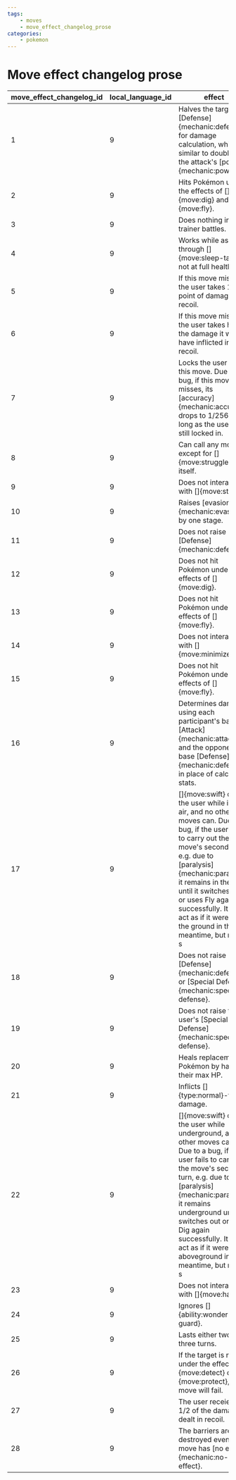 ```yaml
---
tags:
    - moves
    - move_effect_changelog_prose
categories:
    - pokemon
---
```


# Move effect changelog prose

| move_effect_changelog_id | local_language_id |                                                                                                                                                                           effect                                                                                                                                                                           |
|--------------------------|-------------------|------------------------------------------------------------------------------------------------------------------------------------------------------------------------------------------------------------------------------------------------------------------------------------------------------------------------------------------------------------|
| 1                        | 9                 | Halves the target's [Defense]{mechanic:defense} for damage calculation, which is similar to doubling the attack's [power]{mechanic:power}.                                                                                                                                                                                                    |
| 2                        | 9                 | Hits Pokémon under the effects of []{move:dig} and []{move:fly}.                                                                                                                                                                                                                                                                              |
| 3                        | 9                 | Does nothing in trainer battles.                                                                                                                                                                                                                                                                                                              |
| 4                        | 9                 | Works while asleep through []{move:sleep-talk} if not at full health.                                                                                                                                                                                                                                                                         |
| 5                        | 9                 | If this move misses, the user takes 1 point of damage in recoil.                                                                                                                                                                                                                                                                              |
| 6                        | 9                 | If this move misses, the user takes half of the damage it would have inflicted in recoil.                                                                                                                                                                                                                                                     |
| 7                        | 9                 | Locks the user into this move.  Due to a bug, if this move misses, its [accuracy]{mechanic:accuracy} drops to 1/256 as long as the user is still locked in.                                                                                                                                                                                   |
| 8                        | 9                 | Can call any move except for []{move:struggle} and itself.                                                                                                                                                                                                                                                                                    |
| 9                        | 9                 | Does not interact with []{move:stomp}.                                                                                                                                                                                                                                                                                                        |
| 10                       | 9                 | Raises [evasion]{mechanic:evasion} by one stage.                                                                                                                                                                                                                                                                                              |
| 11                       | 9                 | Does not raise [Defense]{mechanic:defense}.                                                                                                                                                                                                                                                                                                   |
| 12                       | 9                 | Does not hit Pokémon under the effects of []{move:dig}.                                                                                                                                                                                                                                                                                       |
| 13                       | 9                 | Does not hit Pokémon under the effects of []{move:fly}.                                                                                                                                                                                                                                                                                       |
| 14                       | 9                 | Does not interact with []{move:minimize}.                                                                                                                                                                                                                                                                                                     |
| 15                       | 9                 | Does not hit Pokémon under the effects of []{move:fly}.                                                                                                                                                                                                                                                                                       |
| 16                       | 9                 | Determines damage using each participant's base [Attack]{mechanic:attack} and the opponent's base [Defense]{mechanic:defense} in place of calculated stats.                                                                                                                                                                                   |
| 17                       | 9                 | []{move:swift} can hit the user while in the air, and no other moves can.  Due to a bug, if the user fails to carry out the move's second turn, e.g. due to [paralysis]{mechanic:paralysis}, it remains in the air until it switches out or uses Fly again successfully.  It can act as if it were on the ground in the meantime, but moves s |
| 18                       | 9                 | Does not raise [Defense]{mechanic:defense} or [Special Defense]{mechanic:special-defense}.                                                                                                                                                                                                                                                    |
| 19                       | 9                 | Does not raise the user's [Special Defense]{mechanic:special-defense}.                                                                                                                                                                                                                                                                        |
| 20                       | 9                 | Heals replacement Pokémon by half of their max HP.                                                                                                                                                                                                                                                                                            |
| 21                       | 9                 | Inflicts []{type:normal}-type damage.                                                                                                                                                                                                                                                                                                         |
| 22                       | 9                 | []{move:swift} can hit the user while underground, and no other moves can.  Due to a bug, if the user fails to carry out the move's second turn, e.g. due to [paralysis]{mechanic:paralysis}, it remains underground until it switches out or uses Dig again successfully.  It can act as if it were aboveground in the meantime, but moves s |
| 23                       | 9                 | Does not interact with []{move:hail}.                                                                                                                                                                                                                                                                                                         |
| 24                       | 9                 | Ignores []{ability:wonder-guard}.                                                                                                                                                                                                                                                                                                             |
| 25                       | 9                 | Lasts either two or three turns.                                                                                                                                                                                                                                                                                                              |
| 26                       | 9                 | If the target is not under the effect of []{move:detect} or []{move:protect}, this move will fail.                                                                                                                                                                                                                                            |
| 27                       | 9                 | The user receieves 1/2 of the damage dealt in recoil.                                                                                                                                                                                                                                                                                         |
| 28                       | 9                 | The barriers are destroyed even if this move has [no effect]{mechanic:no-effect}.                                                                                                                                                                                                                                                             |
